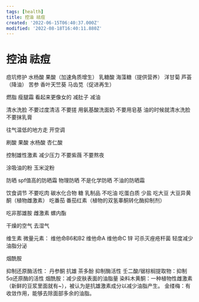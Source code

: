 ```yaml
---
tags: [health]
title: 控油 祛痘
created: '2022-06-15T06:40:37.000Z'
modified: '2022-08-18T16:40:11.880Z'
---
```


# 控油 祛痘

痘坑修护
水杨酸 果酸（加速角质增生）
乳糖酸 海藻糖（提供营养）
洋甘菊 芦荟（降油）
苦参 香叶天竺葵 马齿苋（促进再生）

燃脂 瘦腿霜 看起来更像女的 减肚子 减油

清水洗脸 不要过度清洁 不要搓 用氨基酸洗面奶 不要用皂基 油的时候就清水洗脸 不要抹乳膏

往气温低的地方走 开空调

刷酸 果酸 水杨酸 杏仁酸

控制雄性激素 减少压力 不要紫薇 不要熬夜

涂吸油的粉 玉米淀粉

防晒 spf值高的防晒霜 物理防晒 不是化学防晒 不油的防晒霜

饮食调节
不要吃肉 碳水化合物 糖 乳制品 不吃油 吃蛋白质 少盐
吃大豆 大豆异黄酮（植物雌激素）
吃番茄 番茄红素（植物的双氢睾酮转化酶抑制剂）

吃非那雄胺 雌激素 螺内酯

干燥的空气 去湿气

维生素 微量元素：
维他命B6和B2
维他命A
维他命C
锌 可杀灭痤疮杆菌 轻度减少油脂分泌

烟酰胺

抑制还原酶活性：
丹参酮 抗雄
茶多酚 抑制酶活性
壬二酸/锯棕榈提取物：抑制5α还原酶的活性
烟酰胺：减少皮肤表面的油脂量
染料木黄酮：一种植物性雌激素（新鲜的豆浆里面就有~），被认为是抗雄激素成分以减少油脂产生。
金缕梅：有收敛作用，能够去除面部多余的油脂。
